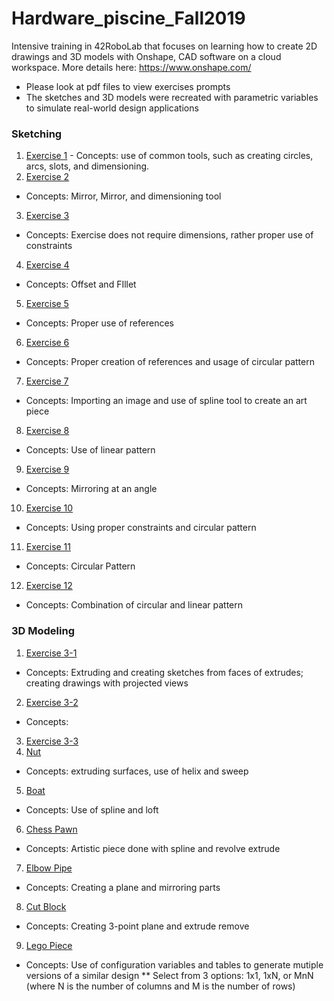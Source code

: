 # Hardware_piscine_Fall2019
Intensive training in 42RoboLab that focuses on learning how to create 2D drawings and 3D models with Onshape, CAD software on a cloud workspace. More details here: https://www.onshape.com/
* Please look at pdf files to view exercises prompts
* The sketches and 3D models were recreated with parametric variables to simulate real-world design applications

### Sketching
1. [Exercise 1](https://cad.onshape.com/documents/db0cdd1325439da6d861f81f/w/9fdde3812054e8b56cff66ee/e/92b78f88d790924ba4b22ab2) -  Concepts: use of common tools, such as creating circles, arcs, slots, and dimensioning.
2. [Exercise 2](https://cad.onshape.com/documents/5aa94dd47ee4f9833cf51a6c/w/f26e2ebc3e015560c48afab1/e/ed6dd57d91c8e677b4f434b2)
* Concepts: Mirror, Mirror, and dimensioning tool
3. [Exercise 3](https://cad.onshape.com/documents/d2a1b09d8e3759353558f76f/w/ce97e654a34cd9f8f746e489/e/9ddda54613dbea47738c3c72)
* Concepts: Exercise does not require dimensions, rather proper use of constraints
4. [Exercise 4](https://cad.onshape.com/documents/cd2d7b05793c30a79d1946fd/w/815c46945e0d96b94d1c268d/e/9342dc0a27affee6817065fb)
* Concepts: Offset and FIllet
5. [Exercise 5](https://cad.onshape.com/documents/7630d9a8af719e528168aa9e/w/93f1a9762682f42e89edec25/e/ac1964fb42b832ce516be1b8)
* Concepts: Proper use of references 
6. [Exercise 6](https://cad.onshape.com/documents/2eb8c031ca9c68899c675f81/w/991307a9a5d7503740e3448e/e/f7966131dafc9e4685a59e32)
* Concepts: Proper creation of references and usage of circular pattern
7. [Exercise 7](https://cad.onshape.com/documents/56b32a70db95344904c2f70e/w/1b12beed56bc0deca57812f3/e/ff116bcae544b7a7d544bf43)
* Concepts: Importing an image and use of spline tool to create an art piece
8. [Exercise 8](https://cad.onshape.com/documents/e00a3df60ec89a61dcdceb58/w/bf835c4f075e58416946054f/e/705206058e103a7cf220c725)
* Concepts: Use of linear pattern
9. [Exercise 9](https://cad.onshape.com/documents/44ff0e0d080626a609442c65/w/e4f21b575c0efb5153bf1e3a/e/9fd26226159e9f2714c77edf)
* Concepts: Mirroring at an angle
10. [Exercise 10](https://cad.onshape.com/documents/d4e4811eb892607fd0c28490/w/529043d43f53ac2726207aa5/e/514ad6575697b99107393440)
* Concepts: Using proper constraints and circular pattern
11. [Exercise 11](https://cad.onshape.com/documents/b66e30c65dc972b31ea730fc/w/ef4e441902e8c019fcacaf68/e/5b8c7056cf07bda015696ea3)
* Concepts: Circular Pattern
12. [Exercise 12](https://cad.onshape.com/documents/73020cdea5163f0a8b0340f3/w/066b948de21a5133cc62208e/e/c0cbdedb3f8f638da250ea87)
* Concepts: Combination of circular and linear pattern

### 3D Modeling
1. [Exercise 3-1](https://cad.onshape.com/documents/bec3a83b0c492d80b387b713/w/94476bcd2ab3fe2f44b56706/e/9b5e5a293babfe6dd71a3fe4)
* Concepts: Extruding and creating sketches from faces of extrudes; creating drawings with projected views
2. [Exercise 3-2](https://cad.onshape.com/documents/0b6475595da0950b9c97099f/w/cc8d2abd7435d29d3f47c30d/e/dfc5552ec339bfe0f0594616)
* Concepts:
3. [Exercise 3-3](https://cad.onshape.com/documents/54cd7a2579deff40be282264/w/4998819fe038217c5bb1805d/e/e356e2c1b73cf7dc00b4362b)
4. [Nut](https://cad.onshape.com/documents/1c60de95e1a7d2bdf5d58506/w/59864495b6e7db9097a6ffcf/e/ea08dc186c3e630d54135a73)
* Concepts: extruding surfaces, use of helix and sweep
5. [Boat](https://cad.onshape.com/documents/46ad84e00f4675af33a9ca43/w/d129cb8e4a46a8a567e9be04/e/1906bdd04c7b610e65645bfb)
* Concepts: Use of spline and loft
6. [Chess Pawn](https://cad.onshape.com/documents/5d5ae949b42cc9e77b3a8b6f/w/36101be05a21f64a089154ad/e/40c190eb73deaf003e6fd581)
* Concepts: Artistic piece done with spline and revolve extrude
7. [Elbow Pipe](https://cad.onshape.com/documents/d683434bab98a6fc0e67c073/w/618407426b56c12bc5cf6588/e/34a053beeef5cda17f75428b)
* Concepts: Creating a plane and mirroring parts
8. [Cut Block](https://cad.onshape.com/documents/8f4e43b41e35c686f7556245/w/25aa31bbc6431a553d07b6a5/e/a5316582f17d1a777d8f32ae)
* Concepts: Creating 3-point plane and extrude remove
9. [Lego Piece](https://cad.onshape.com/documents/26d11274868859a517c3ebf3/w/00c21f290eb2d5cf436570af/e/d0f794803beb6b75d854df45?configuration=Base_length%3D0.008%2Bmeter%3BCol_input%3D8.0%3BList_efTKZxy604AsZ0%3DRowxCol___2x2%3BRow_input%3D3.0)
* Concepts: Use of configuration variables and tables to generate mutiple versions of a similar design
** Select from 3 options: 1x1, 1xN, or MnN (where N is the number of columns and M is the number of rows)
